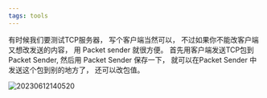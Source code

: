 ```yaml
---
tags: tools
---
```


有时候我们要测试TCP服务器， 写个客户端当然可以， 不过如果你不能改客户端又想改发送的内容， 用 Packet sender 就很方便。
首先用客户端发送TCP包到 Packet Sender, 然后用 Packet Sender 保存一下， 就可以在Packet Sender 中发送这个包到别的地方了， 还可以改包值。

![20230612140520](http://s3.airtlab.com/blog/20230612140520.png)
